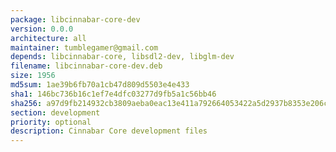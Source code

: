 ```yaml
---
package: libcinnabar-core-dev
version: 0.0.0
architecture: all
maintainer: tumblegamer@gmail.com
depends: libcinnabar-core, libsdl2-dev, libglm-dev
filename: libcinnabar-core-dev.deb
size: 1956
md5sum: 1ae39b6fb70a1cb47d809d5503e4e433
sha1: 146bc736b16c1ef7e4dfc03277d9fb5a1c56bb46
sha256: a97d9fb214932cb3809aeba0eac13e411a792664053422a5d2937b8353e206cd
section: development
priority: optional
description: Cinnabar Core development files
---
```

